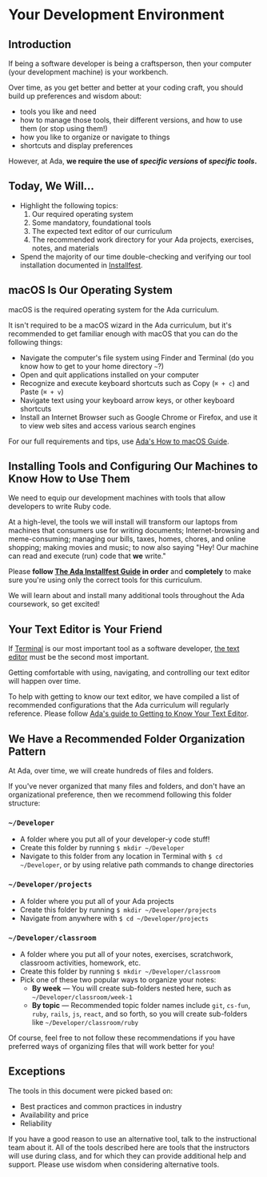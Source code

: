# Your Development Environment

## Introduction

If being a software developer is being a craftsperson, then your computer (your development machine) is your workbench.

Over time, as you get better and better at your coding craft, you should build up preferences and wisdom about:

- tools you like and need
- how to manage those tools, their different versions, and how to use them (or stop using them!)
- how you like to organize or navigate to things
- shortcuts and display preferences

However, at Ada, **we require the use of *specific versions* of *specific tools*.**

## Today, We Will…

- Highlight the following topics:
    1. Our required operating system
    1. Some mandatory, foundational tools
    1. The expected text editor of our curriculum
    1. The recommended work directory for your Ada projects, exercises, notes, and materials
- Spend the majority of our time double-checking and verifying our tool installation documented in [Installfest](installfest.md).

## macOS Is Our Operating System

macOS is the required operating system for the Ada curriculum.

It isn't required to be a macOS wizard in the Ada curriculum, but it's recommended to get familiar enough with macOS that you can do the following things:

- Navigate the computer's file system using Finder and Terminal (do you know how to get to your home directory `~`?)
- Open and quit applications installed on your computer
- Recognize and execute keyboard shortcuts such as Copy (`⌘ + c`) and Paste (`⌘ + v`)
- Navigate text using your keyboard arrow keys, or other keyboard shortcuts
- Install an Internet Browser such as Google Chrome or Firefox, and use it to view web sites and access various search engines

For our full requirements and tips, use [Ada's How to macOS Guide](how-to-macOS.md).

## Installing Tools and Configuring Our Machines to Know How to Use Them

We need to equip our development machines with tools that allow developers to write Ruby code.

At a high-level, the tools we will install will transform our laptops from machines that consumers use for writing documents; Internet-browsing and meme-consuming; managing our bills, taxes, homes, chores, and online shopping; making movies and music; to now also saying "Hey! Our machine can read and execute (run) code that **we** write."

Please **follow [The Ada Installfest Guide](installfest.md) in order** and **completely** to make sure you're using only the correct tools for this curriculum.

We will learn about and install many additional tools throughout the Ada coursework, so get excited!

## Your Text Editor is Your Friend

If [Terminal](https://en.wikipedia.org/wiki/Terminal_(macOS)) is our most important tool as a software developer, [the text editor](https://en.wikipedia.org/wiki/Text_editor) must be the second most important.

Getting comfortable with using, navigating, and controlling our text editor will happen over time.

To help with getting to know our text editor, we have compiled a list of recommended configurations that the Ada curriculum will regularly reference. Please follow [Ada's guide to Getting to Know Your Text Editor](get-to-know-your-text-editor.md).

## We Have a Recommended Folder Organization Pattern

At Ada, over time, we will create hundreds of files and folders.

If you've never organized that many files and folders, and don't have an organizational preference, then we recommend following this folder structure:

### `~/Developer`

- A folder where you put all of your developer-y code stuff!
- Create this folder by running `$ mkdir ~/Developer`
- Navigate to this folder from any location in Terminal with `$ cd ~/Developer`, or by using relative path commands to change directories

### `~/Developer/projects`

- A folder where you put all of your Ada projects
- Create this folder by running `$ mkdir ~/Developer/projects`
- Navigate from anywhere with `$ cd ~/Developer/projects`

### `~/Developer/classroom`

- A folder where you put all of your notes, exercises, scratchwork, classroom activities, homework, etc.
- Create this folder by running `$ mkdir ~/Developer/classroom`
- Pick one of these two popular ways to organize your notes:
  - **By week** &mdash; You will create sub-folders nested here, such as `~/Developer/classroom/week-1`
  - **By topic** &mdash; Recommended topic folder names include `git`, `cs-fun`, `ruby`, `rails`, `js`, `react`, and so forth, so you will create sub-folders like `~/Developer/classroom/ruby`

Of course, feel free to not follow these recommendations if you have preferred ways of organizing files that will work better for you!

## Exceptions

The tools in this document were picked based on:

- Best practices and common practices in industry
- Availability and price
- Reliability

If you have a good reason to use an alternative tool, talk to the instructional team about it. All of the tools described here are tools that the instructors will use during class, and for which they can provide additional help and support.  Please use wisdom when considering alternative tools.
